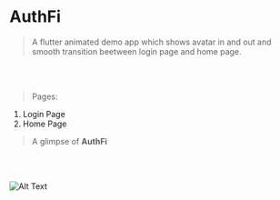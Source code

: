 # AuthFi

> A flutter animated demo app which shows avatar in and out and smooth transition beetween login page and home page.

<br/><br/>

> Pages:
1. Login Page
2. Home Page


> A glimpse of **AuthFi** 

<br/><br/>

![Alt Text](https://github.com/gupta29470/Game-Showcase/blob/master/Game-Showcase.gif)

